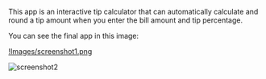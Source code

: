 This app is an interactive tip calculator that can automatically calculate and round a tip amount when you enter the bill amount and tip percentage.

You can see the final app in this image:

[!Images/screenshot1.png](https://github.com/kamilapereira/Tip-Calculator/blob/master/Images/screenshot1.png)

![screenshot2](https://github.com/kamilapereira/Tip-Calculator/assets/113510216/203ebac5-8ef4-4624-926d-4b66c0f86553)
